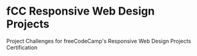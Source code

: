 # fCC Responsive Web Design Projects
Project Challenges for freeCodeCamp's Responsive Web Design Projects Certification
